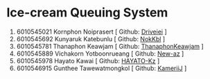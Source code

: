 # Ice-cream Queuing System

1. 6010545021 Kornphon Noiprasert [ Github: [Driveiei](https://github.com/Driveiei) ]
2. 6010545692 Kunyaruk Katebunlu [ Github: [NokKbl](https://github.com/NokKbl) ]
3. 6010545781 Thanaphon Keawjam [ Github: [ThanaphonKeawjam](https://github.com/ThanaphonKeawjam) ]
4. 6010545889 Vichakorn Yotboonrueang [ Github: [New-az](https://github.com/New-az) ]
5. 6010545978 Hayato Kawai [ Github: [HAYATO-Kz](https://github.com/HAYATO-Kz) ]
6. 6010546915 Gunthee Tawewatmongkol [ Github: [KameriiJ](https://github.com/KameriiJ) ]
